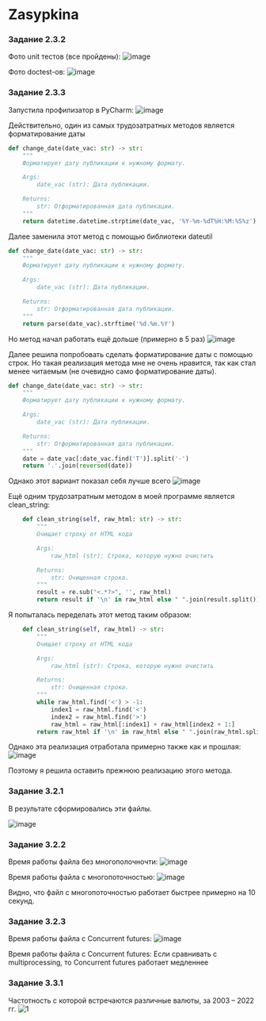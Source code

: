 # Zasypkina

### Задание 2.3.2

Фото unit тестов (все пройдены):
![image](https://user-images.githubusercontent.com/102030455/205136537-b30ab401-24c0-460f-a017-a1eb62dc6094.png)

Фото doctest-ов:
![image](https://user-images.githubusercontent.com/102030455/205136825-668756d2-1e7e-499b-9131-9fd2cfbd38ac.png)


### Задание 2.3.3

Запустила профилизатор в PyCharm:
![image](https://user-images.githubusercontent.com/102030455/206177189-0388287c-473a-4898-874d-e117616e23b9.png)

Действительно, один из самых трудозатратных методов является форматирование даты
```py
def change_date(date_vac: str) -> str:
    """
    Форматирует дату публикации к нужному формату.

    Args:
        date_vac (str): Дата публикации.

    Returns:
        str: Отформатированная дата публикации.
    """
    return datetime.datetime.strptime(date_vac, '%Y-%m-%dT%H:%M:%S%z').strftime('%d.%m.%Y')
```

Далее заменила этот метод с помощью библиотеки dateutil
```py
def change_date(date_vac: str) -> str:
    """
    Форматирует дату публикации к нужному формату.

    Args:
        date_vac (str): Дата публикации.

    Returns:
        str: Отформатированная дата публикации.
    """
    return parse(date_vac).strftime('%d.%m.%Y')
```

Но метод начал работать ещё дольше (примерно в 5 раз)
![image](https://user-images.githubusercontent.com/102030455/206178814-a5cb69fb-8642-47b2-9598-804fd57ae049.png)

Далее решила попробовать сделать форматирование даты с помощью строк. Но такая реализация метода мне не очень нравится, так как стал менее читаемым (не очевидно само форматирование даты).
```py
def change_date(date_vac: str) -> str:
    """
    Форматирует дату публикации к нужному формату.

    Args:
        date_vac (str): Дата публикации.

    Returns:
        str: Отформатированная дата публикации.
    """
    date = date_vac[:date_vac.find('T')].split('-')
    return '.'.join(reversed(date))
```

Однако этот вариант показал себя лучше всего
![image](https://user-images.githubusercontent.com/102030455/206180361-0f06a8db-64d3-4b0e-8aa4-9413ce772d9b.png)


Ещё одним трудозатратным методом в моей программе является clean_string:
```py
    def clean_string(self, raw_html: str) -> str:
        """
        Очищает строку от HTML кода

        Args:
            raw_html (str): Строка, которую нужно очистить

        Returns:
            str: Очищенная строка.
        """
        result = re.sub("<.*?>", '', raw_html)
        return result if '\n' in raw_html else " ".join(result.split())
```

Я попыталась переделать этот метод таким образом:
```py
    def clean_string(self, raw_html) -> str:
        """
        Очищает строку от HTML кода

        Args:
            raw_html (str): Строка, которую нужно очистить

        Returns:
            str: Очищенная строка.
        """
        while raw_html.find('<') > -1:
            index1 = raw_html.find('<')
            index2 = raw_html.find('>')
            raw_html = raw_html[:index1] + raw_html[index2 + 1:]
        return raw_html if '\n' in raw_html else " ".join(raw_html.split())
```
Однако эта реализация отработала примерно также как и прошлая:
![image](https://user-images.githubusercontent.com/102030455/206182022-2a099910-10bb-4cc4-bd87-e7d073de961b.png)

Поэтому я решила оставить прежнюю реализацию этого метода.

### Задание 3.2.1

В результате сформировались эти файлы.

![image](https://user-images.githubusercontent.com/102030455/206720182-494b709f-d1d5-4472-90ee-f620c95661ae.png)

### Задание 3.2.2
 Время работы файла без многополочночти:
 ![image](https://user-images.githubusercontent.com/102030455/206901250-0e3dfdf6-27e8-4911-ab31-50bc2dea451f.png)

Время работы файла с многопоточностью:
![image](https://user-images.githubusercontent.com/102030455/206901276-bb97e2c0-b93b-4daf-87d0-ead70ad2aa8d.png)

Видно, что файл с многопоточностью работает быстрее примерно на 10 секунд.


### Задание 3.2.3
Время работы файла с Concurrent futures:
![image](https://user-images.githubusercontent.com/102030455/208096172-222602bc-2d42-427f-ba99-4b1b77868e6b.png)

Время работы файла с Concurrent futures:
Если сравнивать с multiprocessing, то Concurrent futures работает медленнее

### Задание 3.3.1
Частотность с которой встречаются различные валюты, за 2003 – 2022 гг.
![1](https://user-images.githubusercontent.com/102030455/208485010-c7fde94e-af49-4630-8b37-c632a9018042.jpg)

